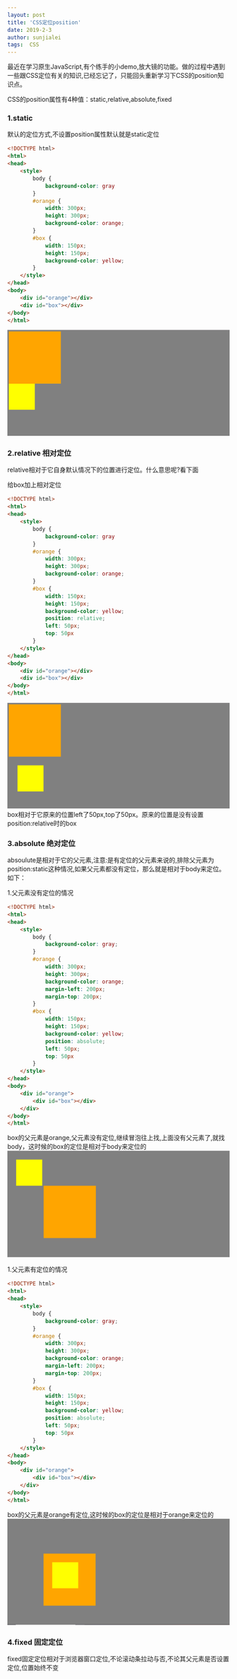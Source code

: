 ```yaml
---
layout: post
title: 'CSS定位position'
date: 2019-2-3
author: sunjialei
tags:  CSS
---
```


最近在学习原生JavaScript,有个练手的小demo,放大镜的功能。做的过程中遇到一些跟CSS定位有关的知识,已经忘记了，只能回头重新学习下CSS的position知识点。

CSS的position属性有4种值：static,relative,absolute,fixed
### 1.static
默认的定位方式,不设置position属性默认就是static定位
```html
<!DOCTYPE html>
<html>
<head>
    <style>
        body {
            background-color: gray
        }
        #orange {
            width: 300px;
            height: 300px;
            background-color: orange;
        }
        #box {
            width: 150px;
            height: 150px;
            background-color: yellow;
        }
    </style>
</head>
<body>
    <div id="orange"></div>
    <div id="box"></div>
</body>
</html>
```
<img class="header-img" src="/assets/img/2019-2-3-1.png" alt="">

### 2.relative 相对定位
relative相对于它自身默认情况下的位置进行定位。什么意思呢?看下面

给box加上相对定位
```html
<!DOCTYPE html>
<html>
<head>
    <style>
        body {
            background-color: gray
        }
        #orange {
            width: 300px;
            height: 300px;
            background-color: orange;
        }
        #box {
            width: 150px;
            height: 150px;
            background-color: yellow;
            position: relative;
            left: 50px;
            top: 50px
        }
    </style>
</head>
<body>
    <div id="orange"></div>
    <div id="box"></div>
</body>
</html>
```
<img class="header-img" src="/assets/img/2019-2-3-2.png" alt="">
box相对于它原来的位置left了50px,top了50px。原来的位置是没有设置position:relative时的box


### 3.absolute 绝对定位
absoulute是相对于它的父元素,注意:是有定位的父元素来说的,排除父元素为position:static这种情况,如果父元素都没有定位，那么就是相对于body来定位。如下：

1.父元素没有定位的情况
```html
<!DOCTYPE html>
<html>
<head>
    <style>
        body {
            background-color: gray;
        }
        #orange {
            width: 300px;
            height: 300px;
            background-color: orange;
            margin-left: 200px;
            margin-top: 200px;
        }
        #box {
            width: 150px;
            height: 150px;
            background-color: yellow;
            position: absolute;
            left: 50px;
            top: 50px
        }
    </style>
</head>
<body>
    <div id="orange">
        <div id="box"></div>
    </div>
</body>
</html>
```
box的父元素是orange,父元素没有定位,继续冒泡往上找,上面没有父元素了,就找body，这时候的box的定位是相对于body来定位的
<img class="header-img" src="/assets/img/2019-2-3-3.png" alt="">


1.父元素有定位的情况
```html
<!DOCTYPE html>
<html>
<head>
    <style>
        body {
            background-color: gray;
        }
        #orange {
            width: 300px;
            height: 300px;
            background-color: orange;
            margin-left: 200px;
            margin-top: 200px;
        }
        #box {
            width: 150px;
            height: 150px;
            background-color: yellow;
            position: absolute;
            left: 50px;
            top: 50px
        }
    </style>
</head>
<body>
    <div id="orange">
        <div id="box"></div>
    </div>
</body>
</html>
```
box的父元素是orange有定位,这时候的box的定位是相对于orange来定位的
<img class="header-img" src="/assets/img/2019-2-3-4.png" alt="">

### 4.fixed 固定定位
fixed固定定位相对于浏览器窗口定位,不论滚动条拉动与否,不论其父元素是否设置定位,位置始终不变










